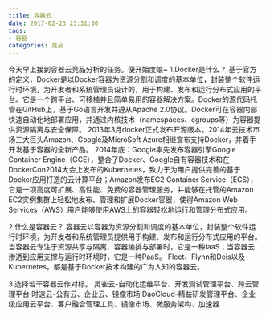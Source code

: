 ```yaml
---
title: 容器云
date: 2017-02-23 23:31:30
tags:
- 容器
categories: 竞品
---
```

今天早上接到容器云竞品分析的任务。便开始度娘~
1.Docker是什么？
基于官方的定义，Docker是以Docker容器为资源分割和调度的基本单位，封装整个软件运行时环境，为开发者和系统管理员设计的，用于构建、发布和运行分布式应用的平台。它是一个跨平台、可移植并且简单易用的容器解决方案。Docker的源代码托管在GitHub上，基于Go语言开发并遵从Apache 2.0协议。Docker可在容器内部快速自动化地部署应用，并通过内核技术（namespaces、cgroups等）为容器提供资源隔离与安全保障。
2013年3月docker正式发布开源版本。2014年云技术市场三大巨头Amazon、Google及MicroSoft Azure相继宣布支持Docker，并着手开发基于容器的全新产品。
2014年底：Google率先发布容器引擎Google Container Engine（GCE），整合了Docker、Google自有容器技术和在DockerCon2014大会上发布的Kubernetes，致力于为用户提供完善的基于Docker应用打造的云计算平台；Amazon发布EC2 Container Service（ECS），它是一项高度可扩展、高性能、免费的容器管理服务，并能够在托管的Amazon EC2实例集群上轻松地发布、管理和扩展Docker容器，使得Amazon Web Services（AWS）用户能够使用AWS上的容器轻松地运行和管理分布式应用。

2.什么是容器云？
容器云以容器为资源分割和调度的基本单位，封装整个软件运行时环境，为开发者和系统管理员提供用于构建、发布和运行分布式应用的平台。当容器云专注于资源共享与隔离、容器编排与部署时，它是一种IaaS；当容器云渗透到应用支撑与运行时环境时，它是一种PaaS。
Fleet、Flynn和Deis以及Kubernetes，都是基于Docker技术构建的广为人知的容器云。

3.选择若干容器云作对标。
灵雀云-自动化运维平台、开发测试管理平台、跨云管理平台
时速云-公有云、企业云、镜像市场
DaoCloud-精益研发管理平台、企业级应用云平台、客户融合管理工具、镜像市场、微服务架构、加速器





